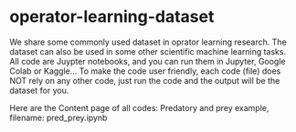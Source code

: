 # operator-learning-dataset
We share some commonly used dataset in oprator learning research.
The dataset can also be used in some other scientific machine learning tasks.
All code are Juypter notebooks, and you can run them in Jupyter, Google Colab or Kaggle...
To make the code user friendly, each code (file) does NOT rely on any other code, just run the code and the output will be the dataset for you.


Here are the Content page of all codes:
Predatory and prey example, filename: pred_prey.ipynb


